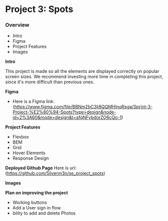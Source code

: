 # Project 3: Spots

### Overview

- Intro
- Figma
- Project Features
- Images

**Intro**

This project is made so all the elements are displayed correctly on popular screen sizes. We recommend investing more time in completing this project, since it's more difficult than previous ones.

**Figma**

- Here is a Figma link: (https://www.figma.com/file/BBNm2bC3lj8QQMHlnqRsga/Sprint-3-Project-%E2%80%94-Spots?type=design&node-id=2%3A60&mode=design&t=afgNFybdorZO6cQo-1)

**Project Features**

- Flexbox
- BEM
- Grid
- Hover Elements
- Response Design

**Deployed Github Page**
Here is url: (https://github.com/5ilverm3n/se_project_spots)

**Images**

**Plan on improving the project**

- Working buttons
- Add a User sign in flow
- bility to add and delete Photos
